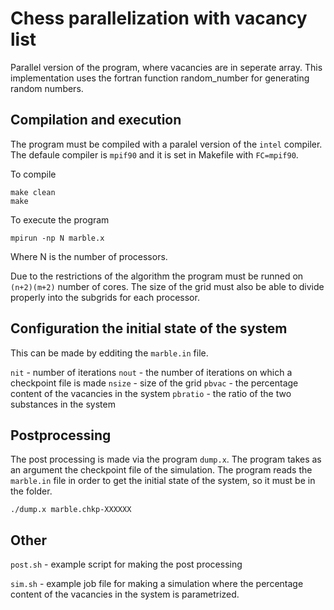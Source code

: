 # Chess parallelization with vacancy list

Parallel version of the program, where vacancies are in seperate array.
 This implementation uses the fortran function random_number for generating random numbers.

## Compilation and execution

The program must be compiled with a paralel version of the ```intel``` compiler. The defaule compiler is ```mpif90``` and it is set in Makefile with ```FC=mpif90```.

To compile

```
make clean
make
```
To execute the program 

```
mpirun -np N marble.x

```

Where N is the number of processors.

Due to the restrictions of the algorithm the program must be runned on ```(n+2)(m+2)``` number of cores. The size of the grid must also be able to divide properly into the subgrids for each processor.

## Configuration the initial state of the system

This can be made by edditing the ```marble.in``` file. 

```nit``` - number of iterations
```nout``` - the number of iterations on which a checkpoint file is made
```nsize``` - size of the grid 
```pbvac``` - the percentage content of the vacancies in the system
```pbratio``` - the ratio of the two substances in the system

## Postprocessing

The post processing is made via the program ```dump.x```. The program takes as an argument the checkpoint file of the simulation. The program reads the ```marble.in``` file in order to get the initial state of the system, so it must be in the folder.

```
./dump.x marble.chkp-XXXXXX
```


## Other 

```post.sh``` - example script for making the post processing

```sim.sh``` - example job file for making a simulation where the percentage content of the vacancies in the system is parametrized.